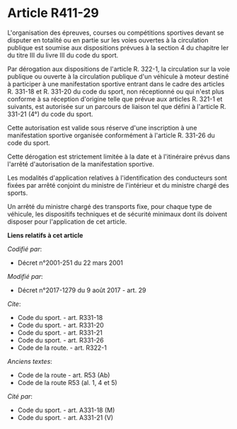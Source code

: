 # Article R411-29

L'organisation des épreuves, courses ou compétitions sportives devant se disputer en totalité ou en partie sur les voies
ouvertes à la circulation publique est soumise aux dispositions prévues à la section 4 du chapitre Ier du titre III du livre
III du code du sport. 

Par dérogation aux dispositions de l'article R. 322-1, la circulation sur la voie publique ou ouverte à la circulation
publique d'un véhicule à moteur destiné à participer à une manifestation sportive entrant dans le cadre des articles R.
331-18 et R. 331-20 du code du sport, non réceptionné ou qui n'est plus conforme à sa réception d'origine telle que prévue
aux articles R. 321-1 et suivants, est autorisée sur un parcours de liaison tel que défini à l'article R. 331-21 (4°) du code
du sport. 

Cette autorisation est valide sous réserve d'une inscription à une manifestation sportive organisée conformément à l'article
R. 331-26 du code du sport. 

Cette dérogation est strictement limitée à la date et à l'itinéraire prévus dans l'arrêté d'autorisation de la manifestation
sportive. 

Les modalités d'application relatives à l'identification des conducteurs sont fixées par arrêté conjoint du ministre de
l'intérieur et du ministre chargé des sports. 

Un arrêté du ministre chargé des transports fixe, pour chaque type de véhicule, les dispositifs techniques et de sécurité
minimaux dont ils doivent disposer pour l'application de cet article.

**Liens relatifs à cet article**

_Codifié par_:

  - Décret n°2001-251 du 22 mars 2001

_Modifié par_:

  - Décret n°2017-1279 du 9 août 2017 - art. 29

_Cite_:

  - Code du sport. - art. R331-18
  - Code du sport. - art. R331-20
  - Code du sport. - art. R331-21
  - Code du sport. - art. R331-26
  - Code de la route. - art. R322-1

_Anciens textes_:

  - Code de la route - art. R53 (Ab)
  - Code de la route R53 (al. 1, 4 et 5)

_Cité par_:

  - Code du sport. - art. A331-18 (M)
  - Code du sport. - art. A331-21 (V)
